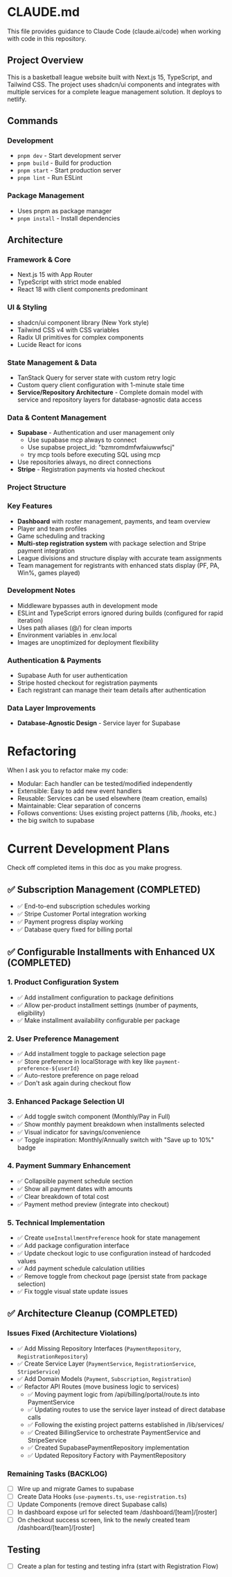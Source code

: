 # CLAUDE.md

This file provides guidance to Claude Code (claude.ai/code) when working with code in this repository.

## Project Overview

This is a basketball league website built with Next.js 15, TypeScript, and Tailwind CSS. The project uses shadcn/ui components and integrates with multiple services for a complete league management solution. It deploys to netlify.

## Commands

### Development

- `pnpm dev` - Start development server
- `pnpm build` - Build for production
- `pnpm start` - Start production server
- `pnpm lint` - Run ESLint

### Package Management

- Uses pnpm as package manager
- `pnpm install` - Install dependencies

## Architecture

### Framework & Core

- Next.js 15 with App Router
- TypeScript with strict mode enabled
- React 18 with client components predominant

### UI & Styling

- shadcn/ui component library (New York style)
- Tailwind CSS v4 with CSS variables
- Radix UI primitives for complex components
- Lucide React for icons

### State Management & Data

- TanStack Query for server state with custom retry logic
- Custom query client configuration with 1-minute stale time
- **Service/Repository Architecture** - Complete domain model with service and repository layers for database-agnostic data access

### Data & Content Management

- **Supabase** - Authentication and user management only
  - Use supabase mcp always to connect
  - Use supabse project_id: "bzmromdmfwfaiuwwfscj"
  - try mcp tools before executing SQL using mcp
- Use repositories always, no direct connections
- **Stripe** - Registration payments via hosted checkout

### Project Structure

### Key Features

- **Dashboard** with roster management, payments, and team overview
- Player and team profiles
- Game scheduling and tracking
- **Multi-step registration system** with package selection and Stripe payment integration
- League divisions and structure display with accurate team assignments
- Team management for registrants with enhanced stats display (PF, PA, Win%, games played)

### Development Notes

- Middleware bypasses auth in development mode
- ESLint and TypeScript errors ignored during builds (configured for rapid iteration)
- Uses path aliases (@/) for clean imports
- Environment variables in .env.local
- Images are unoptimized for deployment flexibility

### Authentication & Payments

- Supabase Auth for user authentication
- Stripe hosted checkout for registration payments
- Each registrant can manage their team details after authentication

### Data Layer Improvements

- **Database-Agnostic Design** - Service layer for Supabase

# Refactoring

When I ask you to refactor make my code:

- Modular: Each handler can be tested/modified independently
- Extensible: Easy to add new event handlers
- Reusable: Services can be used elsewhere (team creation, emails)
- Maintainable: Clear separation of concerns
- Follows conventions: Uses existing project patterns (/lib, /hooks, etc.)
- the big switch to supabase

# Current Development Plans

Check off completed items in this doc as you make progress.

## ✅ Subscription Management (COMPLETED)

- ✅ End-to-end subscription schedules working
- ✅ Stripe Customer Portal integration working
- ✅ Payment progress display working
- ✅ Database query fixed for billing portal

## ✅ Configurable Installments with Enhanced UX (COMPLETED)

### 1. **Product Configuration System**

- ✅ Add installment configuration to package definitions
- ✅ Allow per-product installment settings (number of payments, eligibility)
- ✅ Make installment availability configurable per package

### 2. **User Preference Management**

- ✅ Add installment toggle to package selection page
- ✅ Store preference in localStorage with key like `payment-preference-${userId}`
- ✅ Auto-restore preference on page reload
- ✅ Don't ask again during checkout flow

### 3. **Enhanced Package Selection UI**

- ✅ Add toggle switch component (Monthly/Pay in Full)
- ✅ Show monthly payment breakdown when installments selected
- ✅ Visual indicator for savings/convenience
- ✅ Toggle inspiration: Monthly/Annually switch with "Save up to 10%" badge

### 4. **Payment Summary Enhancement**

- ✅ Collapsible payment schedule section
- ✅ Show all payment dates with amounts
- ✅ Clear breakdown of total cost
- ✅ Payment method preview (integrate into checkout)

### 5. **Technical Implementation**

- ✅ Create `useInstallmentPreference` hook for state management
- ✅ Add package configuration interface
- ✅ Update checkout logic to use configuration instead of hardcoded values
- ✅ Add payment schedule calculation utilities
- ✅ Remove toggle from checkout page (persist state from package selection)
- ✅ Fix toggle visual state update issues

## ✅ Architecture Cleanup (COMPLETED)

### Issues Fixed (Architecture Violations)

- ✅ Add Missing Repository Interfaces (`PaymentRepository`, `RegistrationRepository`)
- ✅ Create Service Layer (`PaymentService`, `RegistrationService`, `StripeService`)
- ✅ Add Domain Models (`Payment`, `Subscription`, `Registration`)
- ✅ Refactor API Routes (move business logic to services)
  - ✅ Moving payment logic from /api/billing/portal/route.ts into PaymentService
  - ✅ Updating routes to use the service layer instead of direct database calls
  - ✅ Following the existing project patterns established in /lib/services/
  - ✅ Created BillingService to orchestrate PaymentService and StripeService
  - ✅ Created SupabasePaymentRepository implementation
  - ✅ Updated Repository Factory with PaymentRepository

### Remaining Tasks (BACKLOG)

- [ ] Wire up and migrate Games to supabase
- [ ] Create Data Hooks (`use-payments.ts`, `use-registration.ts`)
- [ ] Update Components (remove direct Supabase calls)
- [ ] In dashboard expose url for selected team /dashboard/[team]/[roster]
- [ ] On checkout success screen, link to the newly created team /dashboard/[team]/[roster]

## Testing

- [ ] Create a plan for testing and testing infra (start with Registration Flow)
